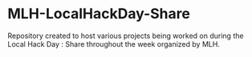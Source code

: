 # MLH-LocalHackDay-Share
Repository created to host various projects being worked on during the Local Hack Day : Share throughout the week organized by MLH.
